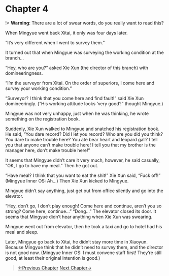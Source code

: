 # Chapter 4

!> **Warning**: There are a lot of swear words, do you really want to read this?

When Mingyue went back Xitai, it only was four days later.

“It’s very different when I went to survey them.”

It turned out that when Mingyue was surveying the working condition at the branch…

“Hey, who are you?” asked Xie Xun (the director of this branch) with domineeringness.

“I’m the surveyor from Xitai. On the order of superiors, I come here and survey your working condition.”

“Surveyor? I think that you come here and find fault!” said Xie Xun domineeringly. (“His working attitude looks ‘very good’!” thought Mingyue.)

Mingyue was not very unhappy, just when he was thinking, he wrote something on the registration book.

Suddenly, Xie Xun walked to Mingyue and snatched his registration book. He said, “You dare record? Did I let you record? Who are you did you think? You dare to make trouble here? You ate bear heart and leopard gall? I tell you that anyone can’t make trouble here! I tell you that my brother is the manager here, don’t make trouble here!”

It seems that Mingyue didn’t care it very much, however, he said casually, “OK, I go to have my meal.” Then he got out.

“Have meal? I think that you want to eat the shit!” Xie Xun said, “Fuck off!” (Mingyue Inner OS: Ah…) Then Xie Xun kicked to Mingyue.

Mingyue didn’t say anything, just get out from office silently and go into the elevator.

“Hey, don’t go, I don’t play enough! Come here and continue, aren’t you so strong? Come here, continue…” “Dong…” The elevator closed its door. It seems that Mingyue didn’t hear anything when Xie Xun was swearing.

Mingyue went out from elevator, then he took a taxi and go to hotel had his meal and sleep.

Later, Mingyue go back to Xitai, he didn’t stay more time in Xiaoyun. Because Mingyue think that he didn’t need to survey them, and the director is not good now. (Mingyue Inner OS: I must convene staff first! They’re still good, at least their original intention is good.)

> [←Previous Chapter](/part1/chapter3.md)  [Next Chapter→](/part1/chapter5.md)

